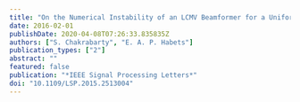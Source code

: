 ```yaml
---
title: "On the Numerical Instability of an LCMV Beamformer for a Uniform Linear Array"
date: 2016-02-01
publishDate: 2020-04-08T07:26:33.835835Z
authors: ["S. Chakrabarty", "E. A. P. Habets"]
publication_types: ["2"]
abstract: ""
featured: false
publication: "*IEEE Signal Processing Letters*"
doi: "10.1109/LSP.2015.2513004"
---
```


